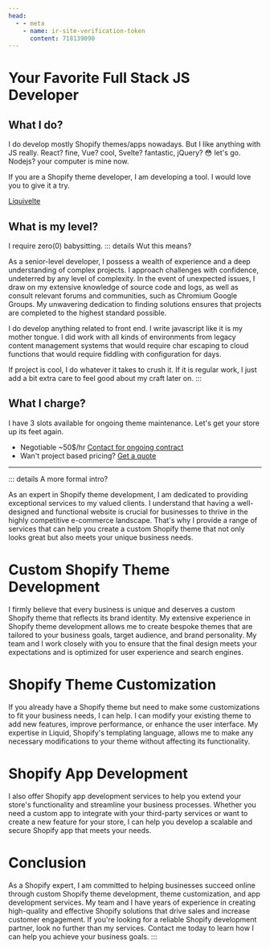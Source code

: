 ```yaml
---
head:
  - - meta
    - name: ir-site-verification-token
      content: 718139090
---
```


<script setup>
import { VPTeamMembers } from 'vitepress/theme'

const theguy = [
  {
    avatar: 'images/me.webp',
    name: 'Muhammet Ali Petek',
    title: 'Developer',
    links: [
      { icon: 'github', link: 'https://github.com/malipetek' },
      { icon: 'twitter', link: 'https://twitter.com/malipetek' },
      { icon: 'youtube', link: 'https://www.youtube.com/@malipetek/featured' },
      { icon: 'linkedin', link: 'https://www.linkedin.com/in/malipetek/' },
    ],
     org: 'TRUTH NYC',
    orgLink: 'https://truthnyc.com/'
  },
]
</script>

# Your Favorite Full Stack JS Developer

<div class="w-full flex justify-center mb-4 ">
  <VPTeamMembers class="drop-shadow-md rounded" size="medium" :members="theguy" />
</div>

## What I do?

I do develop mostly Shopify themes/apps nowadays. But I like anything with JS really. React? fine, Vue? cool, Svelte? fantastic, jQuery? 😳 let's go. Nodejs? your computer is mine now.

If you are a Shopify theme developer, I am developing a tool. I would love you to give it a try.

[Liquivelte](@:https://liquivelte.js.org/)

## What is my level?
I require zero(0) babysitting.
::: details Wut this means?

As a senior-level developer, I possess a wealth of experience and a deep understanding of complex projects. I approach challenges with confidence, undeterred by any level of complexity. In the event of unexpected issues, I draw on my extensive knowledge of source code and logs, as well as consult relevant forums and communities, such as Chromium Google Groups. My unwavering dedication to finding solutions ensures that projects are completed to the highest standard possible.

I do develop anything related to front end. I write javascript like it is my mother tongue. I did work with all kinds of environments from legacy content management systems that would require char escaping to cloud functions that would require fiddling with configuration for days.

If project is cool, I do whatever it takes to crush it. If it is regular work, I just add a bit extra care to feel good about my craft later on.
:::

## What I charge?
I have 3 slots available for ongoing theme maintenance. Let's get your store up its feet again.

- Negotiable ~50$/hr [Contact for ongoing contract](/quote-request.md)
- Wan't project based pricing? [Get a quote](/quote-request.md)

---

::: details A more formal intro?

As an expert in Shopify theme development, I am dedicated to providing exceptional services to my valued clients. I understand that having a well-designed and functional website is crucial for businesses to thrive in the highly competitive e-commerce landscape. That's why I provide a range of services that can help you create a custom Shopify theme that not only looks great but also meets your unique business needs.

# Custom Shopify Theme Development

I firmly believe that every business is unique and deserves a custom Shopify theme that reflects its brand identity. My extensive experience in Shopify theme development allows me to create bespoke themes that are tailored to your business goals, target audience, and brand personality. My team and I work closely with you to ensure that the final design meets your expectations and is optimized for user experience and search engines.

# Shopify Theme Customization

If you already have a Shopify theme but need to make some customizations to fit your business needs, I can help. I can modify your existing theme to add new features, improve performance, or enhance the user interface. My expertise in Liquid, Shopify's templating language, allows me to make any necessary modifications to your theme without affecting its functionality.

# Shopify App Development

I also offer Shopify app development services to help you extend your store's functionality and streamline your business processes. Whether you need a custom app to integrate with your third-party services or want to create a new feature for your store, I can help you develop a scalable and secure Shopify app that meets your needs.

# Conclusion

As a Shopify expert, I am committed to helping businesses succeed online through custom Shopify theme development, theme customization, and app development services. My team and I have years of experience in creating high-quality and effective Shopify solutions that drive sales and increase customer engagement. If you're looking for a reliable Shopify development partner, look no further than my services. Contact me today to learn how I can help you achieve your business goals.
:::